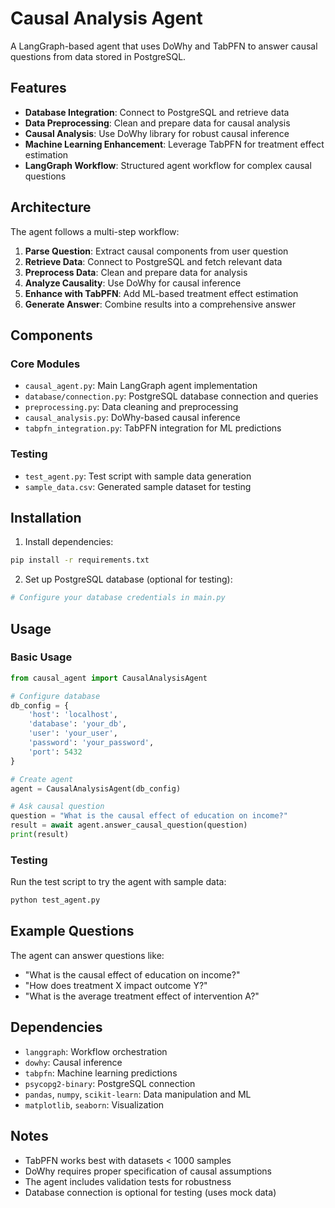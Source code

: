 # Causal Analysis Agent

A LangGraph-based agent that uses DoWhy and TabPFN to answer causal questions from data stored in PostgreSQL.

## Features

- **Database Integration**: Connect to PostgreSQL and retrieve data
- **Data Preprocessing**: Clean and prepare data for causal analysis
- **Causal Analysis**: Use DoWhy library for robust causal inference
- **Machine Learning Enhancement**: Leverage TabPFN for treatment effect estimation
- **LangGraph Workflow**: Structured agent workflow for complex causal questions

## Architecture

The agent follows a multi-step workflow:

1. **Parse Question**: Extract causal components from user question
2. **Retrieve Data**: Connect to PostgreSQL and fetch relevant data
3. **Preprocess Data**: Clean and prepare data for analysis
4. **Analyze Causality**: Use DoWhy for causal inference
5. **Enhance with TabPFN**: Add ML-based treatment effect estimation
6. **Generate Answer**: Combine results into a comprehensive answer

## Components

### Core Modules

- `causal_agent.py`: Main LangGraph agent implementation
- `database/connection.py`: PostgreSQL database connection and queries
- `preprocessing.py`: Data cleaning and preprocessing
- `causal_analysis.py`: DoWhy-based causal inference
- `tabpfn_integration.py`: TabPFN integration for ML predictions

### Testing

- `test_agent.py`: Test script with sample data generation
- `sample_data.csv`: Generated sample dataset for testing

## Installation

1. Install dependencies:
```bash
pip install -r requirements.txt
```

2. Set up PostgreSQL database (optional for testing):
```bash
# Configure your database credentials in main.py
```

## Usage

### Basic Usage

```python
from causal_agent import CausalAnalysisAgent

# Configure database
db_config = {
    'host': 'localhost',
    'database': 'your_db',
    'user': 'your_user',
    'password': 'your_password',
    'port': 5432
}

# Create agent
agent = CausalAnalysisAgent(db_config)

# Ask causal question
question = "What is the causal effect of education on income?"
result = await agent.answer_causal_question(question)
print(result)
```

### Testing

Run the test script to try the agent with sample data:

```bash
python test_agent.py
```

## Example Questions

The agent can answer questions like:
- "What is the causal effect of education on income?"
- "How does treatment X impact outcome Y?"
- "What is the average treatment effect of intervention A?"

## Dependencies

- `langgraph`: Workflow orchestration
- `dowhy`: Causal inference
- `tabpfn`: Machine learning predictions
- `psycopg2-binary`: PostgreSQL connection
- `pandas`, `numpy`, `scikit-learn`: Data manipulation and ML
- `matplotlib`, `seaborn`: Visualization

## Notes

- TabPFN works best with datasets < 1000 samples
- DoWhy requires proper specification of causal assumptions
- The agent includes validation tests for robustness
- Database connection is optional for testing (uses mock data)